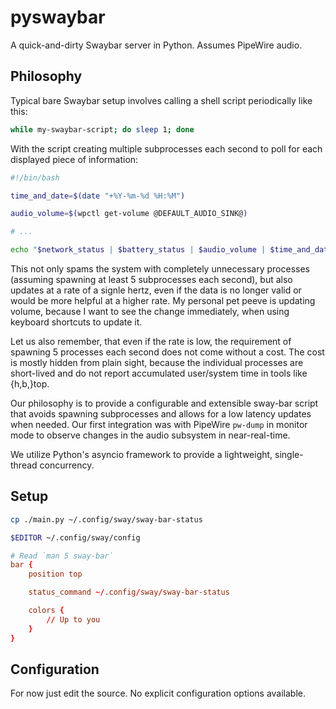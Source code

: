 # pyswaybar

A quick-and-dirty Swaybar server in Python.
Assumes PipeWire audio.

## Philosophy

Typical bare Swaybar setup involves calling a shell script periodically like this:

```bash
while my-swaybar-script; do sleep 1; done
```

With the script creating multiple subprocesses each second to poll for each
displayed piece of information:

```bash
#!/bin/bash

time_and_date=$(date "+%Y-%m-%d %H:%M")

audio_volume=$(wpctl get-volume @DEFAULT_AUDIO_SINK@)

# ...

echo "$network_status | $battery_status | $audio_volume | $time_and_date"
```

This not only spams the system with completely unnecessary processes (assuming
spawning at least 5 subprocesses each second), but also updates at a rate of a
signle hertz, even if the data is no longer valid or would be more helpful at
a higher rate. My personal pet peeve is updating volume, because I want to see
the change immediately, when using keyboard shortcuts to update it.

Let us also remember, that even if the rate is low, the requirement of spawning
5 processes each second does not come without a cost. The cost is mostly hidden
from plain sight, because the individual processes are short-lived and do not
report accumulated user/system time in tools like {h,b,}top.

Our philosophy is to provide a configurable and extensible sway-bar script that
avoids spawning subprocesses and allows for a low latency updates when needed.
Our first integration was with PipeWire `pw-dump` in monitor mode to observe
changes in the audio subsystem in near-real-time.

We utilize Python's asyncio framework to provide a lightweight, single-thread
concurrency.

## Setup

```bash
cp ./main.py ~/.config/sway/sway-bar-status

$EDITOR ~/.config/sway/config
```

```conf
# Read `man 5 sway-bar`
bar {
    position top

    status_command ~/.config/sway/sway-bar-status

    colors {
        // Up to you
    }
}
```

## Configuration

For now just edit the source. No explicit configuration options available.

